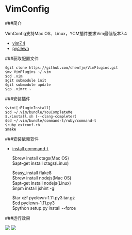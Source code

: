 VimConfig
=========

###简介  

VimConfig支持Mac OS、Linux，YCM插件要求Vim最低版本7.4  
  	
- [vim7.4](http://ftp.vim.org/pub/vim/unix/vim-7.4.tar.bz2)  
- [pyclewn](http://pyclewn.sourceforge.net/)

###获取配置文件  

	$git clone https://github.com/chenfjm/VimPlugins.git
	$mv VimPlugins ~/.vim
	$cd .vim
	$git submodule init
	$git submodule update   
	$cp .vimrc ~

###安装插件  

	$vimi[:PluginInstall]   
    $cd ~/.vim/bundle/YouCompleteMe
    $./install.sh (--clang-completer)
    $cd ~/.vim/bundle/command-t/ruby/command-t
    $ruby extconf.rb
    $make

###安装依赖软件  

- [install command-t](https://app.yinxiang.com/shard/s3/nl/374257207/1d04ad84-d56b-4ca6-93de-13c6af6f28df/)   


	$brew install ctags(Mac OS)   
    $apt-get install ctags(Linux)

	$easy_install flake8   
	$brew install nodejs(Mac OS)   
	$apt-get install nodejs(Linux)   
    $npm install jshint -g   

	$tar xzf pyclewn-1.11.py3.tar.gz   
	$cd pyclewn-1.11.py3   
	$python setup.py install --force    

###运行效果  

![](https://chenfjm.github.io/VimPlugins/images/vim1.png)
![](https://chenfjm.github.io/VimPlugins/images/vim2.png)
